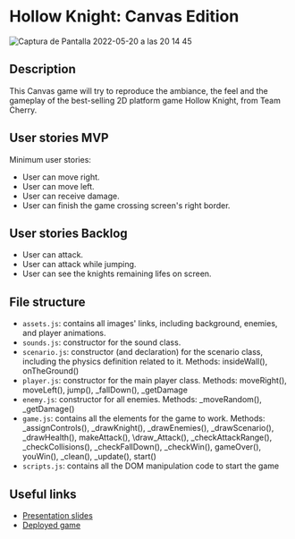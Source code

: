 # Hollow Knight: Canvas Edition

![Captura de Pantalla 2022-05-20 a las 20 14 45](https://user-images.githubusercontent.com/101973668/169588599-8d1e65f4-15ff-496c-b25d-45c54f9038f1.png)

## Description

This Canvas game will try to reproduce the ambiance, the feel and the gameplay of the best-selling 2D platform game Hollow Knight, from Team Cherry.

## User stories MVP

Minimum user stories:

- User can move right.
- User can move left.
- User can receive damage.
- User can finish the game crossing screen's right border.


## User stories Backlog

- User can attack.
- User can attack while jumping.
- User can see the knights remaining lifes on screen.

## File structure

- <code>assets.js</code>: contains all images' links, including background, enemies, and player animations.
- <code>sounds.js</code>: constructor for the sound class. 
- <code>scenario.js</code>: constructor (and declaration) for the scenario class, including the physics definition related to it. Methods: insideWall(), onTheGround()
- <code>player.js</code>: constructor for the main player class. Methods: moveRight(), moveLeft(), jump(), \_fallDown(), \_getDamage
- <code>enemy.js</code>: constructor for all enemies. Methods: \_moveRandom(), \_getDamage()
- <code>game.js</code>: contains all the elements for the game to work. Methods: \_assignControls(), \_drawKnight(), \_drawEnemies(), \_drawScenario(), \_drawHealth(), makeAttack(), \draw_Attack(), \_checkAttackRange(), \_checkCollisions(), \_checkFallDown(), \_checkWin(), gameOver(), youWin(), \_clean(), \_update(), start()
- <code>scripts.js</code>: contains all the DOM manipulation code to start the game

## Useful links

- [Presentation slides](https://docs.google.com/presentation/d/1_JdiE1hq6_7c2KO0Sh76PyrDZXfqVgabBcqBZqFtuN8/edit?usp=sharing)
- [Deployed game](https://portela44.github.io/hollow-knight-canvas-edition/)
